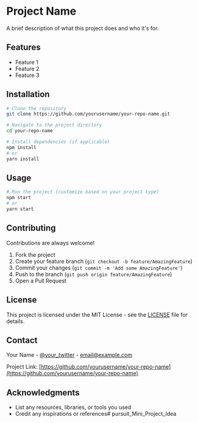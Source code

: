 # Project Name

A brief description of what this project does and who it's for.

## Features

- Feature 1
- Feature 2
- Feature 3

## Installation

```bash
# Clone the repository
git clone https://github.com/yourusername/your-repo-name.git

# Navigate to the project directory
cd your-repo-name

# Install dependencies (if applicable)
npm install
# or
yarn install
```

## Usage

```bash
# Run the project (customize based on your project type)
npm start
# or
yarn start
```

## Contributing

Contributions are always welcome!

1. Fork the project
2. Create your feature branch (`git checkout -b feature/AmazingFeature`)
3. Commit your changes (`git commit -m 'Add some AmazingFeature'`)
4. Push to the branch (`git push origin feature/AmazingFeature`)
5. Open a Pull Request

## License

This project is licensed under the MIT License - see the [LICENSE](LICENSE) file for details.

## Contact

Your Name - [@your_twitter](https://twitter.com/your_twitter) - email@example.com

Project Link: [https://github.com/yourusername/your-repo-name](https://github.com/yourusername/your-repo-name)

## Acknowledgments

- List any resources, libraries, or tools you used
- Credit any inspirations or references# pursuit_Mini_Project_Idea
